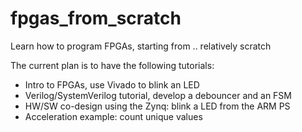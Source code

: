 # fpgas_from_scratch
Learn how to program FPGAs, starting from .. relatively scratch

The current plan is to have the following tutorials:
- Intro to FPGAs, use Vivado to blink an LED
- Verilog/SystemVerilog tutorial, develop a debouncer and an FSM
- HW/SW co-design using the Zynq: blink a LED from the ARM PS
- Acceleration example: count unique values
